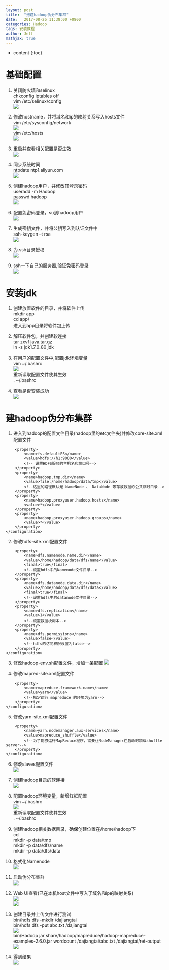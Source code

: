 ```yaml
---
layout: post
title:  "搭建hadoop伪分布集群"
date:   2017-08-26 11:38:00 +0800
categories: Hadoop
tags: 安装教程
author: Jeff
mathjax: true
---
```


* content
{:toc}


# 基础配置
1. 关闭防火墙和selinux    
chkconfig iptables off    
vim /etc/selinux/config    
![](http://ov7z79pcc.bkt.clouddn.com/15037291026190.jpg)

2. 修改hostname，并将域名和ip的映射关系写入hosts文件    
vim /etc/sysconfig/network    
![](http://ov7z79pcc.bkt.clouddn.com/15037291270890.jpg)    
vim /etc/hosts    
![](http://ov7z79pcc.bkt.clouddn.com/15037291439054.jpg)

3. 重启并查看相关配置是否生效    
![](http://ov7z79pcc.bkt.clouddn.com/15037291621267.jpg)

4. 同步系统时间    
ntpdate ntp1.aliyun.com    
![](http://ov7z79pcc.bkt.clouddn.com/15037291814068.jpg)

5. 创建hadoop用户，并修改其登录密码    
useradd -m Hadoop    
passwd hadoop    
![](http://ov7z79pcc.bkt.clouddn.com/15037292020082.jpg)

6. 配置免密码登录，su到hadoop用户    
![](http://ov7z79pcc.bkt.clouddn.com/15037292207645.jpg)

7. 生成密钥文件，并将公钥写入到认证文件中    
ssh-keygen –t rsa    
![](http://ov7z79pcc.bkt.clouddn.com/15037292417953.jpg)

8. 为.ssh目录授权    
![](http://ov7z79pcc.bkt.clouddn.com/15037292610825.jpg)

9. ssh一下自己的服务器,验证免密码登录    
![](http://ov7z79pcc.bkt.clouddn.com/15037292778022.jpg)

# 安装jdk    
1. 创建放置软件的目录，并将软件上传    
mkdir app    
cd app/    
进入到app目录将软件包上传

2. 解压软件包，并创建软连接    
tar zxvf java.tar.gz     
ln -s jdk1.7.0_80 jdk

3. 在用户的配置文件中,配置jdk环境变量    
vim ~/.bashrc     
![](http://ov7z79pcc.bkt.clouddn.com/15037293678779.jpg)    
重新读取配置文件使其生效    
. ~/.bashrc

4. 查看是否安装成功    
![](http://ov7z79pcc.bkt.clouddn.com/15037294033187.jpg)

# 建hadoop伪分布集群    
1. 进入到hadoop的配置文件目录(hadoop里的etc文件夹)并修改core-site.xml配置文件    

```<configuration>
    <property>
        <name>fs.defaultFS</name>
        <value>hdfs://h1:9000</value>
        <!-- 设置HDFS服务的主机名和端口号-->
    </property>
    <property>
        <name>hadoop.tmp.dir</name>
        <value>file:/home/hadoop/data/tmp</value>
        <!--这里的路径默认是 NameNode 、 DataNode 等存放数据的公共临时目录-->
    </property>
    <property>
        <name>hadoop.proxyuser.hadoop.hosts</name>
        <value>*</value>
    </property>
    <property>
        <name>hadoop.proxyuser.hadoop.groups</name>
        <value>*</value>
    </property>
</configuration>
```

2. 修改hdfs-site.xml配置文件

```<configuration>
    <property>
        <name>dfs.namenode.name.dir</name>
        <value>/home/hadoop/data/dfs/name</value>
        <final>true</final>
        <!--设置hdfs中的Namenode文件目录-->
    </property>
    <property>
        <name>dfs.datanode.data.dir</name>
        <value>/home/hadoop/data/dfs/data</value>
        <final>true</final>
        <!--设置hdfs中的datanode文件目录-->
    </property>
    <property>
        <name>dfs.replication</name>
        <value>1</value>
        <!--设置数据块副本-->
    </property>
    <property>
        <name>dfs.permissions</name>
        <value>false</value>
        <!--hdfs的访问权限设置为false-->
    </property>
</configuration>
```

3. 修改hadoop-env.sh配置文件，增加一条配置
![](http://ov7z79pcc.bkt.clouddn.com/15037294691309.jpg)

4. 修改mapred-site.xml配置文件

```<configuration>
    <property>
        <name>mapreduce.framework.name</name>
        <value>yarn</value>
        <!--指定运行 mapreduce 的环境为yarn-->
    </property>
</configuration>
```

5. 修改yarn-site.xml配置文件

```<configuration>
    <property>
        <name>yarn.nodemanager.aux-services</name>
        <value>mapreduce_shuffle</value>
        <!--为了能够运行MapReduce程序，需要让NodeManager在启动时加载shuffle server-->
    </property>
</configuration>
```

6. 修改slaves配置文件     
![](http://ov7z79pcc.bkt.clouddn.com/15037295149322.jpg)

7. 创建hadoop目录的软连接    
![](http://ov7z79pcc.bkt.clouddn.com/15037295333260.jpg)

8. 配置hadoop环境变量，新增红框配置    
vim ~/.bashrc    
![](http://ov7z79pcc.bkt.clouddn.com/15037295493232.jpg)    
重新读取配置文件使其生效    
. ~/.bashrc

9. 创建hadoop相关数据目录，确保创建位置在/home/hadoop下    
cd    
mkdir -p data/tmp    
mkdir -p data/dfs/name    
mkdir -p data/dfs/data

10. 格式化Namenode    
![](http://ov7z79pcc.bkt.clouddn.com/15037295928044.jpg)

11. 启动伪分布集群    
![](http://ov7z79pcc.bkt.clouddn.com/15037296063910.jpg)

12. Web UI查看(已在本机host文件中写入了域名和ip的映射关系)    
![](http://ov7z79pcc.bkt.clouddn.com/15037296210335.jpg)    
![](http://ov7z79pcc.bkt.clouddn.com/15037296261931.jpg)

13. 创建目录并上传文件进行测试    
bin/hdfs dfs -mkdir /dajiangtai    
bin/hdfs dfs -put abc.txt /dajiangtai    
![](http://ov7z79pcc.bkt.clouddn.com/15037296567330.jpg)    
bin/Hadoop jar share/hadoop/mapreduce/hadoop-mapreduce-examples-2.6.0.jar wordcount /dajiangtai/abc.txt /dajiangtai/ret-output    
![](http://ov7z79pcc.bkt.clouddn.com/15037296810725.jpg)

14. 得到结果    
![](http://ov7z79pcc.bkt.clouddn.com/15037297000486.jpg)


